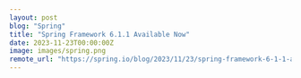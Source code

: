 ```yaml
---
layout: post
blog: "Spring"
title: "Spring Framework 6.1.1 Available Now"
date: 2023-11-23T00:00:00Z
image: images/spring.png
remote_url: "https://spring.io/blog/2023/11/23/spring-framework-6-1-1-available-now"
---
```


